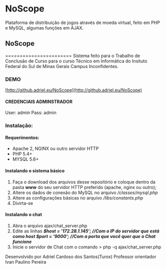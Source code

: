# NoScope
Plataforma de distribuição de jogos através de moeda virtual, feito em PHP e MySQL, algumas funções em AJAX.

## NoScope
=======================
Sistema feito para o Trabalho de Conclusão de Curso para o curso Técnico em Informática do Insituto Federal do Sul de Minas Gerais Campus Inconfidentes.
### DEMO
[http://github.adriel.eu/NoScope](http://github.adriel.eu/NoScope)
#### CREDENCIAIS ADMINSTRADOR
User: admin
Pass: admin

### Instalação:
#### Requerimentos:
- Apache 2, NGINX ou outro servidor HTTP
- PHP 5.4+
- MYSQL 5.6+

#### Instalando o sistema básico
1. Faça o download dos arquivos desse repositório e coloque dentro da pasta **www** do seu servidor  HTTP preferido (apache, nginx ou outro);
2. Altere os dados de conexão do MySQL no arquivo _/classes/mysql.php_
3. Altere as configurações básicas no arquivo _/libs/constants.php_
4. Divirta-se

#### Instalando o chat

1. Abra o arquivo ajax/chat_server.php
2. Edite as linhas 
**_$host = '172.28.1.145'; //Com o IP do servidor que está como host
$port = '9000'; //Com a porta que você quer que o Chat funcione_**
3. Inicie o servidor de Chat com o comando > php -q ajax/chat_server.php


Desenvolvido por Adriel Cardoso dos Santos(Turox)
Professor orientador Ivan Paulino Pereira